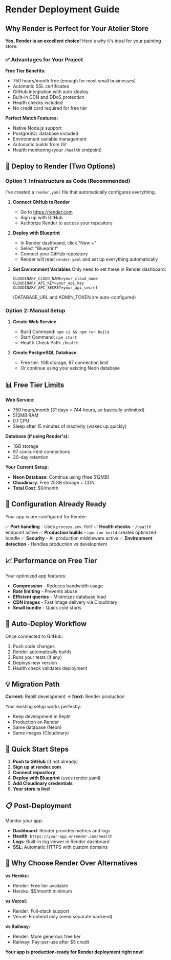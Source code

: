 # Render Deployment Guide

## Why Render is Perfect for Your Atelier Store

**Yes, Render is an excellent choice!** Here's why it's ideal for your painting store:

### ✅ Advantages for Your Project

**Free Tier Benefits:**
- 750 hours/month free (enough for most small businesses)
- Automatic SSL certificates
- GitHub integration with auto-deploy
- Built-in CDN and DDoS protection
- Health checks included
- No credit card required for free tier

**Perfect Match Features:**
- Native Node.js support
- PostgreSQL database included
- Environment variable management
- Automatic builds from Git
- Health monitoring (your `/health` endpoint)

## 🚀 Deploy to Render (Two Options)

### Option 1: Infrastructure as Code (Recommended)
I've created a `render.yaml` file that automatically configures everything.

1. **Connect GitHub to Render**
   - Go to https://render.com
   - Sign up with GitHub
   - Authorize Render to access your repository

2. **Deploy with Blueprint**
   - In Render dashboard, click "New +"
   - Select "Blueprint"
   - Connect your GitHub repository
   - Render will read `render.yaml` and set up everything automatically

3. **Set Environment Variables**
   Only need to set these in Render dashboard:
   ```
   CLOUDINARY_CLOUD_NAME=your_cloud_name
   CLOUDINARY_API_KEY=your_api_key
   CLOUDINARY_API_SECRET=your_api_secret
   ```
   (DATABASE_URL and ADMIN_TOKEN are auto-configured)

### Option 2: Manual Setup

1. **Create Web Service**
   - Build Command: `npm ci && npm run build`
   - Start Command: `npm start`
   - Health Check Path: `/health`

2. **Create PostgreSQL Database**
   - Free tier: 1GB storage, 97 connection limit
   - Or continue using your existing Neon database

## 📊 Free Tier Limits

**Web Service:**
- 750 hours/month (31 days = 744 hours, so basically unlimited)
- 512MB RAM
- 0.1 CPU
- Sleep after 15 minutes of inactivity (wakes up quickly)

**Database (if using Render's):**
- 1GB storage
- 97 concurrent connections
- 30-day retention

**Your Current Setup:**
- **Neon Database**: Continue using (free 512MB)
- **Cloudinary**: Free 25GB storage + CDN
- **Total Cost**: $0/month

## 🔧 Configuration Already Ready

Your app is pre-configured for Render:

✅ **Port handling** - Uses `process.env.PORT`
✅ **Health checks** - `/health` endpoint active
✅ **Production builds** - `npm run build` creates optimized bundle
✅ **Security** - All production middleware active
✅ **Environment detection** - Handles production vs development

## 📈 Performance on Free Tier

Your optimized app features:
- **Compression** - Reduces bandwidth usage
- **Rate limiting** - Prevents abuse
- **Efficient queries** - Minimizes database load
- **CDN images** - Fast image delivery via Cloudinary
- **Small bundle** - Quick cold starts

## 🔄 Auto-Deploy Workflow

Once connected to GitHub:
1. Push code changes
2. Render automatically builds
3. Runs your tests (if any)
4. Deploys new version
5. Health check validates deployment

## 💡 Migration Path

**Current:** Replit development → **Next:** Render production

Your existing setup works perfectly:
- Keep development in Replit
- Production on Render
- Same database (Neon)
- Same images (Cloudinary)

## 🚀 Quick Start Steps

1. **Push to GitHub** (if not already)
2. **Sign up at render.com**
3. **Connect repository**
4. **Deploy with Blueprint** (uses render.yaml)
5. **Add Cloudinary credentials**
6. **Your store is live!**

## 📋 Post-Deployment

Monitor your app:
- **Dashboard**: Render provides metrics and logs
- **Health**: `https://your-app.onrender.com/health`
- **Logs**: Built-in log viewer in Render dashboard
- **SSL**: Automatic HTTPS with custom domains

## 🎯 Why Choose Render Over Alternatives

**vs Heroku:**
- Render: Free tier available
- Heroku: $5/month minimum

**vs Vercel:**
- Render: Full-stack support
- Vercel: Frontend only (need separate backend)

**vs Railway:**
- Render: More generous free tier
- Railway: Pay-per-use after $5 credit

**Your app is production-ready for Render deployment right now!**